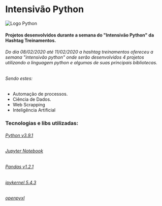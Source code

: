 # Intensivão Python

![Logo Python](https://www.python.org/static/community_logos/python-logo-inkscape.svg)


#### Projetos desenvolvidos durante a semana do "Intensivão Python" da Hashtag Treinamentos.

###### Do dia 08/02/2020 até 11/02/2020 a hashtag treinamentos ofereceu a semana "intensivão python" onde serão desenvolvidos 4 projetos utilizando a linguagem python e algumas de suas principais bibliotecas.
###### Sendo estes:
<p>
        <ul>
            <li>Automação de processos.</li>
            <li>Ciência de Dados.</li>
            <li>Web Scrapping</li>
            <li>Inteligência Artificial</li>
        </ul>
</p>

###  Tecnologias e libs utilizadas:

###### [Python v3.9.1](https://www.python.org/)
###### [Jupyter Notebook](https://jupyter.org/)
###### [Pandas v1.2.1](https://pandas.pydata.org/)
###### [ipykernel 5.4.3](https://pypi.org/project/ipykernel/)
###### [openpyxl](https://openpyxl.readthedocs.io/en/stable/#)
